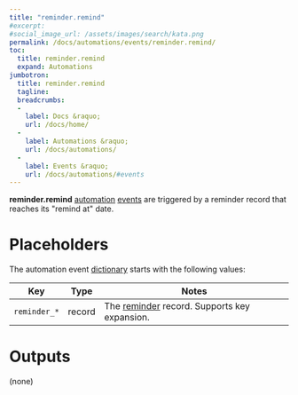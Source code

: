```yaml
---
title: "reminder.remind"
#excerpt: 
#social_image_url: /assets/images/search/kata.png
permalink: /docs/automations/events/reminder.remind/
toc:
  title: reminder.remind
  expand: Automations
jumbotron:
  title: reminder.remind
  tagline: 
  breadcrumbs:
  -
    label: Docs &raquo;
    url: /docs/home/
  -
    label: Automations &raquo;
    url: /docs/automations/
  -
    label: Events &raquo;
    url: /docs/automations/#events
---
```


**reminder.remind** [automation](/docs/automations/) [events](/docs/automations/#events) are triggered by a reminder record that reaches its "remind at" date.

# Placeholders

The automation event [dictionary](/docs/automations/#dictionaries) starts with the following values:

| Key | Type | Notes
|-|-|-
|`reminder_*` | record | The [reminder](/docs/records/types/reminder/) record. Supports key expansion.

# Outputs

(none)